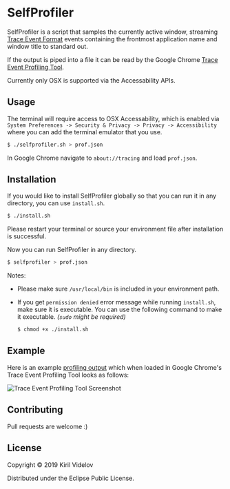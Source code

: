 # SelfProfiler

SelfProfiler is a script that samples the currently active window, streaming [Trace Event Format](https://docs.google.com/document/d/1CvAClvFfyA5R-PhYUmn5OOQtYMH4h6I0nSsKchNAySU/preview) events containing the frontmost application name and window title to standard out.

If the output is piped into a file it can be read by the Google Chrome [Trace Event Profiling Tool](https://www.chromium.org/developers/how-tos/trace-event-profiling-tool).

Currently only OSX is supported via the Accessability APIs.

## Usage
The terminal will require access to OSX Accessability, which is enabled via `System Preferences -> Security & Privacy -> Privacy -> Accessibility` where you can add the terminal emulator that you use.

```sh
$ ./selfprofiler.sh > prof.json
```

In Google Chrome navigate to `about://tracing` and load `prof.json`.

## Installation
If you would like to install SelfProfiler globally so that you can run it in any directory, you can use `install.sh`.

```sh
$ ./install.sh
```

Please restart your terminal or source your environment file after installation is successful.

Now you can run SelfProfiler in any directory.

```sh
$ selfprofiler > prof.json
```

Notes:
- Please make sure `/usr/local/bin` is included in your environment path.

- If you get `permission denied` error message while running `install.sh`, make sure it is executable. You can use the following command to make it executable. _(`sudo` might be required)_

  ```sh
  $ chmod +x ./install.sh
  ```

## Example
Here is an example [profiling output](./example/prof.json?raw=true) which when loaded in Google Chrome's Trace Event Profiling Tool looks as follows:

![Trace Event Profiling Tool Screenshot](./example/screenshot.png?raw=true)

## Contributing
Pull requests are welcome :)

## License

Copyright © 2019 Kiril Videlov

Distributed under the Eclipse Public License.
